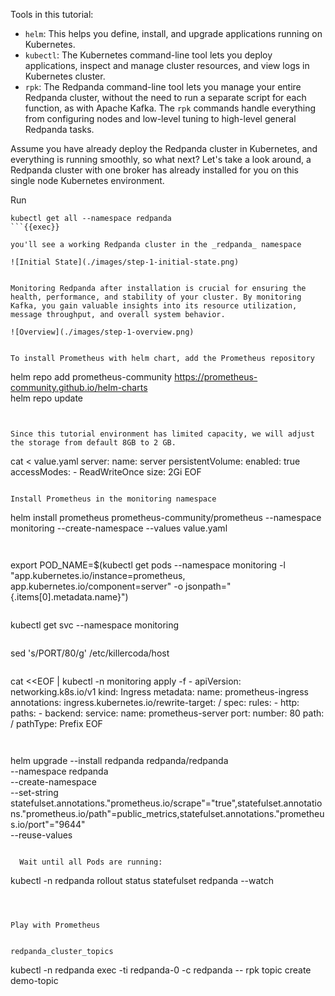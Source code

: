 Tools in this tutorial:

- `helm`: This helps you define, install, and upgrade applications running on Kubernetes.
- `kubectl`: The Kubernetes command-line tool lets you deploy applications, inspect and manage cluster resources, and view logs in Kubernetes cluster. 
- `rpk`: The Redpanda command-line tool lets you manage your entire Redpanda cluster, without the need to run a separate script for each function, as with Apache Kafka. The `rpk` commands handle everything from configuring nodes and low-level tuning to high-level general Redpanda tasks. 

Assume you have already deploy the Redpanda cluster in Kubernetes, and everything is running smoothly, so what next? Let's take a look around, a Redpanda cluster with one broker has already installed for you on this single node Kubernetes environment.


Run 

```
kubectl get all --namespace redpanda
```{{exec}}

you'll see a working Redpanda cluster in the _redpanda_ namespace

![Initial State](./images/step-1-initial-state.png)


Monitoring Redpanda after installation is crucial for ensuring the health, performance, and stability of your cluster. By monitoring Kafka, you gain valuable insights into its resource utilization, message throughput, and overall system behavior. 

![Overview](./images/step-1-overview.png)


To install Prometheus with helm chart, add the Prometheus repository

```
helm repo add prometheus-community https://prometheus-community.github.io/helm-charts  
helm repo update
```{{exec}}


Since this tutorial environment has limited capacity, we will adjust the storage from default 8GB to 2 GB. 

```
cat <<EOF > value.yaml
server:
  name: server
  persistentVolume:
    enabled: true
    accessModes:
      - ReadWriteOnce
    size: 2Gi
EOF
```{{exec}}

Install Prometheus in the monitoring namespace

```
helm install prometheus prometheus-community/prometheus --namespace monitoring --create-namespace --values value.yaml
```{{exec}}


```
export POD_NAME=$(kubectl get pods --namespace monitoring -l "app.kubernetes.io/instance=prometheus, app.kubernetes.io/component=server" -o jsonpath="{.items[0].metadata.name}")
```{{exec}}

```
kubectl get svc --namespace monitoring 
```{{exec}}

```
sed 's/PORT/80/g' /etc/killercoda/host
```{{exec}}

```
cat <<EOF | kubectl -n monitoring apply -f -
apiVersion: networking.k8s.io/v1
kind: Ingress
metadata:
  name: prometheus-ingress
  annotations:
    ingress.kubernetes.io/rewrite-target: /
spec:
    rules:
    - http:
        paths:
        - backend:
            service:
              name: prometheus-server 
              port:
                number: 80
          path: /
          pathType: Prefix
EOF
```{{exec}}


```
helm upgrade --install redpanda redpanda/redpanda \
  --namespace redpanda \
  --create-namespace \
  --set-string statefulset.annotations."prometheus\.io/scrape"="true",statefulset.annotations."prometheus\.io/path"=public_metrics,statefulset.annotations."prometheus\.io/port"="9644" \
  --reuse-values 
```{{exec}}

  Wait until all Pods are running:

```
kubectl -n redpanda rollout status statefulset redpanda --watch
```{{exec}}



Play with Prometheus


redpanda_cluster_topics

```
kubectl -n redpanda exec -ti redpanda-0 -c redpanda -- rpk topic create demo-topic
```{{exec}}



